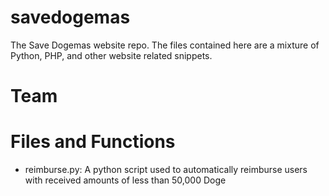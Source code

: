 savedogemas
===========

The Save Dogemas website repo. The files contained here are a mixture of Python, PHP, and other website related snippets.

Team
====





Files and Functions
===================



- reimburse.py: A python script used to automatically reimburse users with received amounts of less than 50,000 Doge
